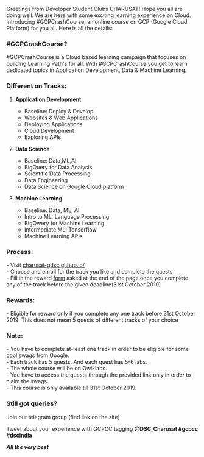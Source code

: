 Greetings from Developer Student Clubs CHARUSAT! Hope you all are doing well.
We are here with some exciting learning experience on Cloud.
Introducing #GCPCrashCourse, an online course on GCP (Google Cloud Platform) for
you all. Here is all the details:

### #GCPCrashCourse?<br>
#GCPCrashCourse is a Cloud based learning campaign that focuses on building
Learning Path&#39;s for all. With #GCPCrashCourse you get to learn dedicated topics in
Application Development, Data &amp; Machine Learning.

### Different on Tracks:
1. **Application Development**
    - Baseline: Deploy &amp; Develop
    - Websites &amp; Web Applications
    - Deploying Applications
    - Cloud Development
    - Exploring APIs
    
2. **Data Science**
    - Baseline: Data,ML,AI
    - BigQuery for Data Analysis
    - Scientific Data Processing
    - Data Engineering
    - Data Science on Google Cloud platform
    
3. **Machine Learning**
    - Baseline: Data, ML, AI
    - Intro to ML: Language Processing
    - BigQwery for Machine Learning
    - Intermediate ML: Tensorflow
    - Machine Learning APIs

### Process:
\- Visit [charusat-gdsc.github.io/](https://charusat-gdsc.github.io/)<br>
\- Choose and enroll for the track you like and complete the quests<br>
\- Fill in the reward [form](http://bit.ly/charusatgcpcc19-report) asked at the end of the page once you complete any of the
track before the given deadline(31st October 2019)<br>

### Rewards:
\- Eligible for reward only if you complete any one track before 31st October 2019. This does not mean 5 quests of different tracks of your choice<br>

### Note:
\- You have to complete at-least one track in order to be eligible for some
cool swags from Google.<br>
\- Each track has 5 quests. And each quest has 5-6 labs.<br>
\- The whole course will be on Qwiklabs.<br>
\- You have to access the quests through the provided link only in order to
claim the swags.<br>
\- This course is only available till 31st October 2019.<br>

### Still got queries?
Join our telegram group (find link on the site)

Tweet about your experience with GCPCC tagging **@DSC_Charusat #gcpcc #dscindia** <br>

***All the very best***
